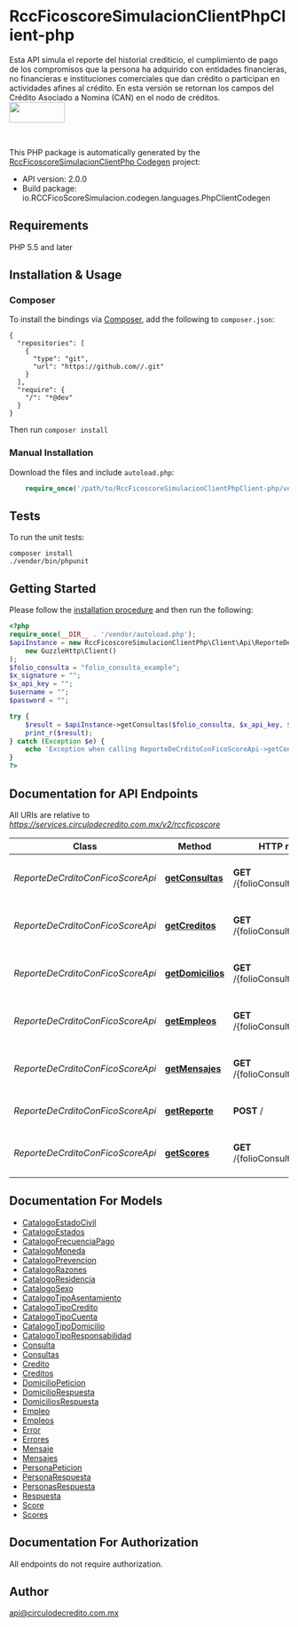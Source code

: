 # RccFicoscoreSimulacionClientPhpClient-php
<p>Esta API simula el reporte del historial crediticio, el cumplimiento de pago de los compromisos que la persona ha adquirido con entidades financieras, no financieras e instituciones comerciales que dan crédito o participan en actividades afines al crédito. En esta versión se retornan los campos del Crédito Asociado a Nomina (CAN) en el nodo de créditos.<br/><img src='https://www.circulodecredito.com.mx/assets/img/logocirculo.png' height='37' width='100'/></p><br/>

This PHP package is automatically generated by the [RccFicoscoreSimulacionClientPhp Codegen](https://github.com/RCCFicoScoreSimulacion-api/RCCFicoScoreSimulacion-codegen) project:
- API version: 2.0.0
- Build package: io.RCCFicoScoreSimulacion.codegen.languages.PhpClientCodegen
## Requirements

PHP 5.5 and later
## Installation & Usage
### Composer

To install the bindings via [Composer](http://getcomposer.org/), add the following to `composer.json`:
```
{
  "repositories": [
    {
      "type": "git",
      "url": "https://github.com//.git"
    }
  ],
  "require": {
    "/": "*@dev"
  }
}
```

Then run `composer install`
### Manual Installation

Download the files and include `autoload.php`:
```php
    require_once('/path/to/RccFicoscoreSimulacionClientPhpClient-php/vendor/autoload.php');
```
## Tests

To run the unit tests:
```
composer install
./vendor/bin/phpunit
```
## Getting Started

Please follow the [installation procedure](#installation--usage) and then run the following:
```php
<?php
require_once(__DIR__ . '/vendor/autoload.php');
$apiInstance = new RccFicoscoreSimulacionClientPhp\Client\Api\ReporteDeCrditoConFicoScoreApi(
    new GuzzleHttp\Client()
);
$folio_consulta = "folio_consulta_example";
$x_signature = "";
$x_api_key = "";
$username = "";
$password = "";

try {
    $result = $apiInstance->getConsultas($folio_consulta, $x_api_key, $username, $password);
    print_r($result);
} catch (Exception $e) {
    echo 'Exception when calling ReporteDeCrditoConFicoScoreApi->getConsultas: ', $e->getMessage(), PHP_EOL;
}
?>
```
## Documentation for API Endpoints

All URIs are relative to *https://services.circulodecredito.com.mx/v2/rccficoscore*

Class | Method | HTTP request | Description
------------ | ------------- | ------------- | -------------
*ReporteDeCrditoConFicoScoreApi* | [**getConsultas**](docs/Api/ReporteDeCrditoConFicoScoreApi.md#getconsultas) | **GET** /{folioConsulta}/consultas | Obtiene las consultas del reporte de crédito.
*ReporteDeCrditoConFicoScoreApi* | [**getCreditos**](docs/Api/ReporteDeCrditoConFicoScoreApi.md#getcreditos) | **GET** /{folioConsulta}/creditos | Obtiene los créditos del reporte de crédito.
*ReporteDeCrditoConFicoScoreApi* | [**getDomicilios**](docs/Api/ReporteDeCrditoConFicoScoreApi.md#getdomicilios) | **GET** /{folioConsulta}/domicilios | Obtiene los domiclios del reporte de crédito.
*ReporteDeCrditoConFicoScoreApi* | [**getEmpleos**](docs/Api/ReporteDeCrditoConFicoScoreApi.md#getempleos) | **GET** /{folioConsulta}/empleos | Obtiene los empleos del reporte de crédito.
*ReporteDeCrditoConFicoScoreApi* | [**getMensajes**](docs/Api/ReporteDeCrditoConFicoScoreApi.md#getmensajes) | **GET** /{folioConsulta}/mensajes | Obtiene los mensajes del reporte de crédito.
*ReporteDeCrditoConFicoScoreApi* | [**getReporte**](docs/Api/ReporteDeCrditoConFicoScoreApi.md#getreporte) | **POST** / | Obtiene el reporte de crédito.
*ReporteDeCrditoConFicoScoreApi* | [**getScores**](docs/Api/ReporteDeCrditoConFicoScoreApi.md#getscores) | **GET** /{folioConsulta}/scores | Obtiene los scores del reporte de crédito.
## Documentation For Models
 - [CatalogoEstadoCivil](docs/Model/CatalogoEstadoCivil.md)
 - [CatalogoEstados](docs/Model/CatalogoEstados.md)
 - [CatalogoFrecuenciaPago](docs/Model/CatalogoFrecuenciaPago.md)
 - [CatalogoMoneda](docs/Model/CatalogoMoneda.md)
 - [CatalogoPrevencion](docs/Model/CatalogoPrevencion.md)
 - [CatalogoRazones](docs/Model/CatalogoRazones.md)
 - [CatalogoResidencia](docs/Model/CatalogoResidencia.md)
 - [CatalogoSexo](docs/Model/CatalogoSexo.md)
 - [CatalogoTipoAsentamiento](docs/Model/CatalogoTipoAsentamiento.md)
 - [CatalogoTipoCredito](docs/Model/CatalogoTipoCredito.md)
 - [CatalogoTipoCuenta](docs/Model/CatalogoTipoCuenta.md)
 - [CatalogoTipoDomicilio](docs/Model/CatalogoTipoDomicilio.md)
 - [CatalogoTipoResponsabilidad](docs/Model/CatalogoTipoResponsabilidad.md)
 - [Consulta](docs/Model/Consulta.md)
 - [Consultas](docs/Model/Consultas.md)
 - [Credito](docs/Model/Credito.md)
 - [Creditos](docs/Model/Creditos.md)
 - [DomicilioPeticion](docs/Model/DomicilioPeticion.md)
 - [DomicilioRespuesta](docs/Model/DomicilioRespuesta.md)
 - [DomiciliosRespuesta](docs/Model/DomiciliosRespuesta.md)
 - [Empleo](docs/Model/Empleo.md)
 - [Empleos](docs/Model/Empleos.md)
 - [Error](docs/Model/Error.md)
 - [Errores](docs/Model/Errores.md)
 - [Mensaje](docs/Model/Mensaje.md)
 - [Mensajes](docs/Model/Mensajes.md)
 - [PersonaPeticion](docs/Model/PersonaPeticion.md)
 - [PersonaRespuesta](docs/Model/PersonaRespuesta.md)
 - [PersonasRespuesta](docs/Model/PersonasRespuesta.md)
 - [Respuesta](docs/Model/Respuesta.md)
 - [Score](docs/Model/Score.md)
 - [Scores](docs/Model/Scores.md)
## Documentation For Authorization
 All endpoints do not require authorization.
## Author

api@circulodecredito.com.mx
